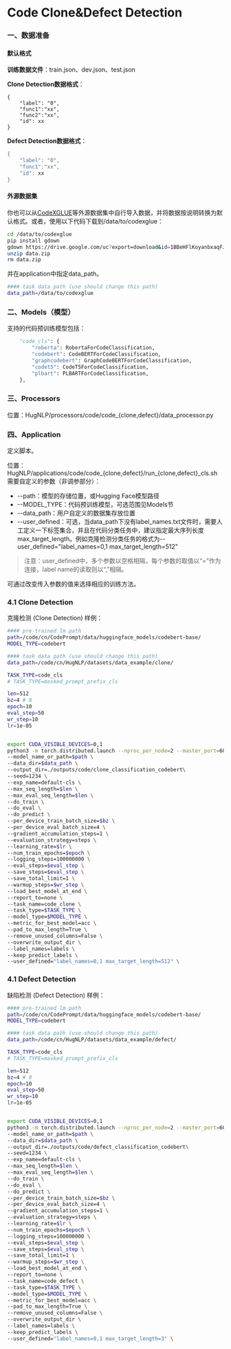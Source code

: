 # Code Clone&Defect Detection

### 一、数据准备

#### 默认格式

**训练数据文件**：train.json、dev.json、test.json

**Clone Detection数据格式**：

```
{
	"label": "0",
	"func1":"xx",
	"func2":"xx",
	"id": xx
}

```

**Defect Detection数据格式**：

```cpp
{
	"label": "0",
	"func1":"xx",
	"id": xx
}
```

#### 外源数据集

你也可以从[CodeXGLUE](https://github.com/microsoft/CodeXGLUE)等外源数据集中自行导入数据，并将数据按说明转换为默认格式。或者，使用以下代码下载到/data/to/codexglue：

```bash
cd /data/to/codexglue
pip install gdown
gdown https://drive.google.com/uc?export=download&id=1BBeHFlKoyanbxaqFJ6RRWlqpiokhDhY7
unzip data.zip
rm data.zip
```

并在application中指定data_path。

```bash
#### task data path (use should change this path)
data_path=/data/to/codexglue
```

### 二、Models（模型）

支持的代码预训练模型包括：

```python
    "code_cls": {
        "roberta": RobertaForCodeClassification,
        "codebert": CodeBERTForCodeClassification,
        "graphcodebert": GraphCodeBERTForCodeClassification,
        "codet5": CodeT5ForCodeClassification,
        "plbart": PLBARTForCodeClassification,
    },
```

### 三、Processors

位置：HugNLP/processors/code/code_{clone,defect}/data_processor.py

### 四、Application

定义脚本。

位置：HugNLP/applications/code/code_{clone,defect}/run\_{clone,defect}\_cls.sh
需要自定义的参数（非调参部分）：

- --path：模型的存储位置，或Hugging Face模型路径
- --MODEL_TYPE：代码预训练模型，可选范围见Models节
- --data_path：用户自定义的数据集存放位置
- --user_defined：可选，当data_path下没有label_names.txt文件时，需要人工定义一下标签集合，并且在代码分类任务中，建议指定最大序列长度max_target_length。例如克隆检测分类任务的格式为--user_defined="label_names=0,1 max_target_length=512"

> 注意：user_defined中，多个参数以空格相隔，每个参数的取值以“=”作为连接，label name的读取则以“,”相隔。

可通过改变传入参数的值来选择相应的训练方法。

### 4.1 Clone Detection

克隆检测 (Clone Detection) 样例：

```bash
#### pre-trained lm path
path=/code/cn/CodePrompt/data/huggingface_models/codebert-base/
MODEL_TYPE=codebert

#### task data path (use should change this path)
data_path=/code/cn/HugNLP/datasets/data_example/clone/

TASK_TYPE=code_cls
# TASK_TYPE=masked_prompt_prefix_cls

len=512
bz=4 # 8
epoch=10
eval_step=50
wr_step=10
lr=1e-05


export CUDA_VISIBLE_DEVICES=0,1
python3 -m torch.distributed.launch --nproc_per_node=2 --master_port=6014 hugnlp_runner.py \
--model_name_or_path=$path \
--data_dir=$data_path \
--output_dir=./outputs/code/clone_classification_codebert\
--seed=1234 \
--exp_name=default-cls \
--max_seq_length=$len \
--max_eval_seq_length=$len \
--do_train \
--do_eval \
--do_predict \
--per_device_train_batch_size=$bz \
--per_device_eval_batch_size=4 \
--gradient_accumulation_steps=1 \
--evaluation_strategy=steps \
--learning_rate=$lr \
--num_train_epochs=$epoch \
--logging_steps=100000000 \
--eval_steps=$eval_step \
--save_steps=$eval_step \
--save_total_limit=1 \
--warmup_steps=$wr_step \
--load_best_model_at_end \
--report_to=none \
--task_name=code_clone \
--task_type=$TASK_TYPE \
--model_type=$MODEL_TYPE \
--metric_for_best_model=acc \
--pad_to_max_length=True \
--remove_unused_columns=False \
--overwrite_output_dir \
--label_names=labels \
--keep_predict_labels \
--user_defined="label_names=0,1 max_target_length=512" \
```

### 4.1 Defect Detection

缺陷检测 (Defect Detection) 样例：

```bash
#### pre-trained lm path
path=/code/cn/CodePrompt/data/huggingface_models/codebert-base/
MODEL_TYPE=codebert

#### task data path (use should change this path)
data_path=/code/cn/HugNLP/datasets/data_example/defect/

TASK_TYPE=code_cls
# TASK_TYPE=masked_prompt_prefix_cls

len=512
bz=4 # 8
epoch=10
eval_step=50
wr_step=10
lr=1e-05


export CUDA_VISIBLE_DEVICES=0,1
python3 -m torch.distributed.launch --nproc_per_node=2 --master_port=6014 hugnlp_runner.py \
--model_name_or_path=$path \
--data_dir=$data_path \
--output_dir=./outputs/code/defect_classification_codebert\
--seed=1234 \
--exp_name=default-cls \
--max_seq_length=$len \
--max_eval_seq_length=$len \
--do_train \
--do_eval \
--do_predict \
--per_device_train_batch_size=$bz \
--per_device_eval_batch_size=4 \
--gradient_accumulation_steps=1 \
--evaluation_strategy=steps \
--learning_rate=$lr \
--num_train_epochs=$epoch \
--logging_steps=100000000 \
--eval_steps=$eval_step \
--save_steps=$eval_step \
--save_total_limit=1 \
--warmup_steps=$wr_step \
--load_best_model_at_end \
--report_to=none \
--task_name=code_defect \
--task_type=$TASK_TYPE \
--model_type=$MODEL_TYPE \
--metric_for_best_model=acc \
--pad_to_max_length=True \
--remove_unused_columns=False \
--overwrite_output_dir \
--label_names=labels \
--keep_predict_labels \
--user_defined="label_names=0,1 max_target_length=3" \

```
